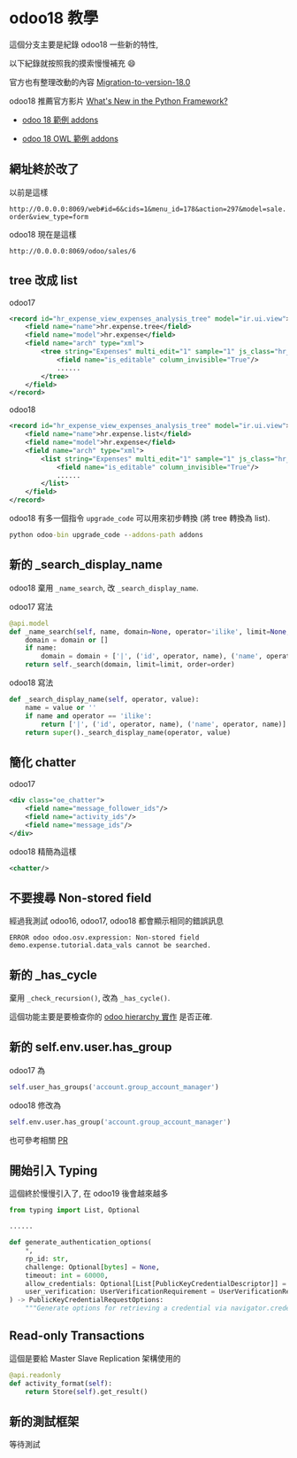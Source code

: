 # odoo18 教學

這個分支主要是紀錄 odoo18 一些新的特性,

以下紀錄就按照我的摸索慢慢補充 :smile:

官方也有整理改動的內容 [Migration-to-version-18.0](https://github.com/OCA/maintainer-tools/wiki/Migration-to-version-18.0)

odoo18 推薦官方影片 [What's New in the Python Framework?](https://www.youtube.com/watch?v=4XVkNRp8Fc4)

- [odoo 18 範例 addons](demo_expense_tutorial_v1)

- [odoo 18 OWL 範例 addons](demo_owl_tutorial)

## 網址終於改了

以前是這樣

`http://0.0.0.0:8069/web#id=6&cids=1&menu_id=178&action=297&model=sale.order&view_type=form`

odoo18 現在是這樣

`http://0.0.0.0:8069/odoo/sales/6`

## tree 改成 list

odoo17

```xml
<record id="hr_expense_view_expenses_analysis_tree" model="ir.ui.view">
    <field name="name">hr.expense.tree</field>
    <field name="model">hr.expense</field>
    <field name="arch" type="xml">
        <tree string="Expenses" multi_edit="1" sample="1" js_class="hr_expense_tree" decoration-info="state == 'draft'">
            <field name="is_editable" column_invisible="True"/>
            ......
        </tree>
    </field>
</record>
```

odoo18

```xml
<record id="hr_expense_view_expenses_analysis_tree" model="ir.ui.view">
    <field name="name">hr.expense.list</field>
    <field name="model">hr.expense</field>
    <field name="arch" type="xml">
        <list string="Expenses" multi_edit="1" sample="1" js_class="hr_expense_tree" decoration-info="state == 'draft'">
            <field name="is_editable" column_invisible="True"/>
            ......
        </list>
    </field>
</record>
```

odoo18 有多一個指令 `upgrade_code` 可以用來初步轉換 (將 tree 轉換為 list).

```cmd
python odoo-bin upgrade_code --addons-path addons
```

## 新的 _search_display_name

odoo18 棄用 `_name_search`, 改 `_search_display_name`.

odoo17 寫法

```python
@api.model
def _name_search(self, name, domain=None, operator='ilike', limit=None, order=None):
    domain = domain or []
    if name:
        domain = domain + ['|', ('id', operator, name), ('name', operator, name)]
    return self._search(domain, limit=limit, order=order)
```

odoo18 寫法

```python
def _search_display_name(self, operator, value):
    name = value or ''
    if name and operator == 'ilike':
        return ['|', ('id', operator, name), ('name', operator, name)]
    return super()._search_display_name(operator, value)
```

## 簡化 chatter

odoo17

```xml
<div class="oe_chatter">
    <field name="message_follower_ids"/>
    <field name="activity_ids"/>
    <field name="message_ids"/>
</div>
```

odoo18 精簡為這樣

```xml
<chatter/>
```

## 不要搜尋 Non-stored field

經過我測試 odoo16, odoo17, odoo18 都會顯示相同的錯誤訊息

```text
ERROR odoo odoo.osv.expression: Non-stored field demo.expense.tutorial.data_vals cannot be searched.
```

## 新的 _has_cycle

棄用 `_check_recursion()`, 改為 `_has_cycle()`.

這個功能主要是要檢查你的 [odoo hierarchy 實作](https://github.com/twtrubiks/odoo-demo-addons-tutorial/tree/master/demo_hierarchy_tutorial) 是否正確.

## 新的 self.env.user.has_group

odoo17 為

```python
self.user_has_groups('account.group_account_manager')
```

odoo18 修改為

```python
self.env.user.has_group('account.group_account_manager')
```

也可參考相關 [PR](https://github.com/odoo/odoo/pull/151597)

## 開始引入 Typing

這個終於慢慢引入了, 在 odoo19 後會越來越多

```python
from typing import List, Optional

......

def generate_authentication_options(
    *,
    rp_id: str,
    challenge: Optional[bytes] = None,
    timeout: int = 60000,
    allow_credentials: Optional[List[PublicKeyCredentialDescriptor]] = None,
    user_verification: UserVerificationRequirement = UserVerificationRequirement.PREFERRED,
) -> PublicKeyCredentialRequestOptions:
    """Generate options for retrieving a credential via navigator.credentials.get()
```

## Read-only Transactions

這個是要給 Master Slave Replication 架構使用的

```python
@api.readonly
def activity_format(self):
    return Store(self).get_result()
```

## 新的測試框架

等待測試

